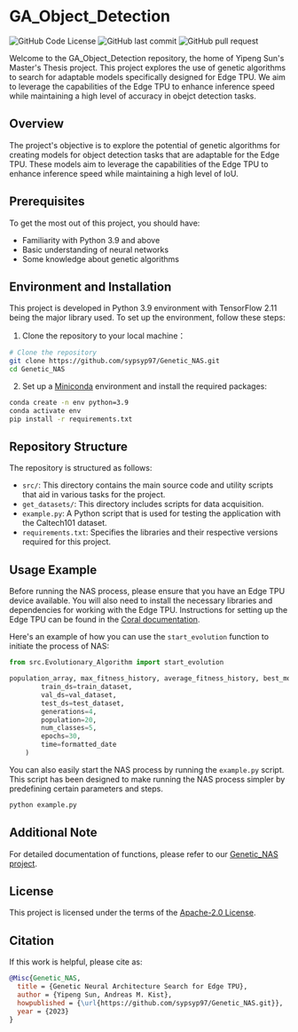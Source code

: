 # GA_Object_Detection

![GitHub Code License](https://img.shields.io/github/license/sypsyp97/Genetic_NAS)
![GitHub last commit](https://img.shields.io/github/last-commit/sypsyp97/Genetic_NAS)
![GitHub pull request](https://img.shields.io/badge/PRs-not_welcome-red)


Welcome to the GA_Object_Detection repository, the home of Yipeng Sun's Master's Thesis project. This project explores the use of genetic algorithms to search for adaptable models specifically designed for Edge TPU. We aim to leverage the capabilities of the Edge TPU to enhance inference speed while maintaining a high level of accuracy in obejct detection tasks.

## Overview

The project's objective is to explore the potential of genetic algorithms for creating models for object detection tasks that are adaptable for the Edge TPU. These models aim to leverage the capabilities of the Edge TPU to enhance inference speed while maintaining a high level of IoU.


## Prerequisites

To get the most out of this project, you should have:

- Familiarity with Python 3.9 and above
- Basic understanding of neural networks
- Some knowledge about genetic algorithms

## Environment and Installation

This project is developed in Python 3.9 environment with TensorFlow 2.11 being the major library used. To set up the environment, follow these steps:

1. Clone the repository to your local machine：
 ```bash
# Clone the repository
git clone https://github.com/sypsyp97/Genetic_NAS.git
cd Genetic_NAS
```
2. Set up a [Miniconda](https://docs.conda.io/en/latest/miniconda.html) environment and install the required packages:
```bash
conda create -n env python=3.9
conda activate env
pip install -r requirements.txt

```

## Repository Structure

The repository is structured as follows:

- `src/`: This directory contains the main source code and utility scripts that aid in various tasks for the project.
- `get_datasets/`: This directory includes scripts for data acquisition.
- `example.py`: A Python script that is used for testing the application with the Caltech101 dataset.
- `requirements.txt`: Specifies the libraries and their respective versions required for this project.



## Usage Example
Before running the NAS process, please ensure that you have an Edge TPU device available. You will also need to install the necessary libraries and dependencies for working with the Edge TPU. Instructions for setting up the Edge TPU can be found in the [Coral documentation](https://coral.ai/docs/accelerator/get-started/).

Here's an example of how you can use the `start_evolution` function to initiate the process of NAS:

```python
from src.Evolutionary_Algorithm import start_evolution

population_array, max_fitness_history, average_fitness_history, best_models_arrays = start_evolution(
        train_ds=train_dataset,
        val_ds=val_dataset,
        test_ds=test_dataset,
        generations=4,
        population=20,
        num_classes=5,
        epochs=30,
        time=formatted_date
    )
```

You can also easily start the NAS process by running the `example.py` script. This script has been designed to make running the NAS process simpler by predefining certain parameters and steps.
```bash
python example.py
```

## Additional Note

For detailed documentation of functions, please refer to our [Genetic_NAS project](https://github.com/sypsyp97/Genetic_NAS.git).

## License

This project is licensed under the terms of the [Apache-2.0 License](LICENSE). 

## Citation

If this work is helpful, please cite as:

```bibtex
@Misc{Genetic_NAS,
  title = {Genetic Neural Architecture Search for Edge TPU},
  author = {Yipeng Sun, Andreas M. Kist},
  howpublished = {\url{https://github.com/sypsyp97/Genetic_NAS.git}},
  year = {2023}
}
```
